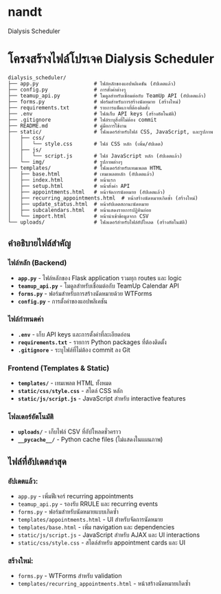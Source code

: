 # nandt

Dialysis Scheduler

# โครงสร้างไฟล์โปรเจค Dialysis Scheduler

```
dialysis_scheduler/
├── app.py                  # ไฟล์หลักของแอปพลิเคชัน (อัปเดตแล้ว)
├── config.py               # การตั้งค่าต่างๆ
├── teamup_api.py           # โมดูลสำหรับเชื่อมต่อกับ TeamUp API (อัปเดตแล้ว)
├── forms.py                # ฟอร์มสำหรับการสร้างนัดหมาย (สร้างใหม่)
├── requirements.txt        # รายการแพ็คเกจที่ต้องติดตั้ง
├── .env                    # ไฟล์เก็บ API keys (สร้างอัตโนมัติ)
├── .gitignore              # ไฟล์ระบุสิ่งที่ไม่ต้อง commit
├── README.md               # คู่มือการใช้งาน
├── static/                 # โฟลเดอร์สำหรับไฟล์ CSS, JavaScript, และรูปภาพ
│   ├── css/
│   │   └── style.css       # ไฟล์ CSS หลัก (เพิ่ม/อัปเดต)
│   ├── js/
│   │   └── script.js       # ไฟล์ JavaScript หลัก (อัปเดตแล้ว)
│   └── img/                # รูปภาพต่างๆ
├── templates/              # โฟลเดอร์สำหรับเทมเพลต HTML
│   ├── base.html           # เทมเพลตหลัก (อัปเดตแล้ว)
│   ├── index.html          # หน้าแรก
│   ├── setup.html          # หน้าตั้งค่า API
│   ├── appointments.html   # หน้าจัดการนัดหมาย (อัปเดตแล้ว)
│   ├── recurring_appointments.html  # หน้าสร้างนัดหมายเกิดซ้ำ (สร้างใหม่)
│   ├── update_status.html  # หน้าอัปเดตสถานะนัดหมาย
│   ├── subcalendars.html   # หน้าแสดงรายการปฏิทินย่อย
│   └── import.html         # หน้านำเข้าข้อมูลจาก CSV
└── uploads/                # โฟลเดอร์สำหรับไฟล์อัปโหลด (สร้างอัตโนมัติ)
```

## คำอธิบายไฟล์สำคัญ

### ไฟล์หลัก (Backend)
- **`app.py`** - ไฟล์หลักของ Flask application รวมทุก routes และ logic
- **`teamup_api.py`** - โมดูลสำหรับเชื่อมต่อกับ TeamUp Calendar API
- **`forms.py`** - ฟอร์มสำหรับการสร้างนัดหมายด้วย WTForms
- **`config.py`** - การตั้งค่าของแอปพลิเคชัน

### ไฟล์กำหนดค่า
- **`.env`** - เก็บ API keys และการตั้งค่าที่ละเอียดอ่อน
- **`requirements.txt`** - รายการ Python packages ที่ต้องติดตั้ง
- **`.gitignore`** - ระบุไฟล์ที่ไม่ต้อง commit ลง Git

### Frontend (Templates & Static)
- **`templates/`** - เทมเพลต HTML ทั้งหมด
- **`static/css/style.css`** - สไตล์ CSS หลัก
- **`static/js/script.js`** - JavaScript สำหรับ interactive features

### โฟลเดอร์อัตโนมัติ
- **`uploads/`** - เก็บไฟล์ CSV ที่อัปโหลดชั่วคราว
- **`__pycache__/`** - Python cache files (ไม่แสดงในแผนภาพ)

## ไฟล์ที่อัปเดตล่าสุด 

### อัปเดตแล้ว:
-  `app.py` - เพิ่มฟีเจอร์ recurring appointments
-  `teamup_api.py` - รองรับ RRULE และ recurring events
-  `forms.py` - ฟอร์มสำหรับนัดหมายแบบเกิดซ้ำ
-  `templates/appointments.html` - UI สำหรับจัดการนัดหมาย
-  `templates/base.html` - เพิ่ม navigation และ dependencies
-  `static/js/script.js` - JavaScript สำหรับ AJAX และ UI interactions
-  `static/css/style.css` - สไตล์สำหรับ appointment cards และ UI

### สร้างใหม่:
- `forms.py` - WTForms สำหรับ validation
- `templates/recurring_appointments.html` - หน้าสร้างนัดหมายเกิดซ้ำ

